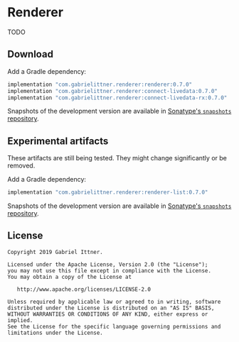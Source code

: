 # Renderer

TODO

## Download

Add a Gradle dependency:

```groovy
implementation "com.gabrielittner.renderer:renderer:0.7.0"
implementation "com.gabrielittner.renderer:connect-livedata:0.7.0"
implementation "com.gabrielittner.renderer:connect-livedata-rx:0.7.0"
```

Snapshots of the development version are available in [Sonatype's `snapshots` repository][snap].

## Experimental artifacts

These artifacts are still being tested. They might change significantly or be removed.

Add a Gradle dependency:

```groovy
implementation "com.gabrielittner.renderer:renderer-list:0.7.0"
```

Snapshots of the development version are available in [Sonatype's `snapshots` repository][snap].

## License

```
Copyright 2019 Gabriel Ittner.

Licensed under the Apache License, Version 2.0 (the "License");
you may not use this file except in compliance with the License.
You may obtain a copy of the License at

   http://www.apache.org/licenses/LICENSE-2.0

Unless required by applicable law or agreed to in writing, software
distributed under the License is distributed on an "AS IS" BASIS,
WITHOUT WARRANTIES OR CONDITIONS OF ANY KIND, either express or implied.
See the License for the specific language governing permissions and
limitations under the License.
```



 [snap]: https://oss.sonatype.org/content/repositories/snapshots/
